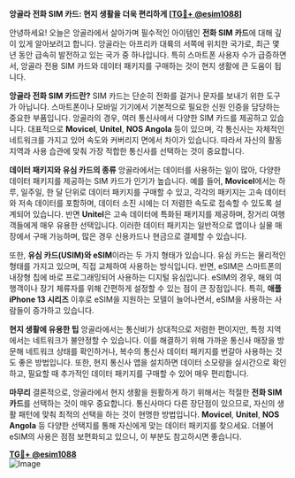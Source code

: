 **앙골라 전화 SIM 카드: 현지 생활을 더욱 편리하게 [[TG💪+ @esim1088](https://t.me/s/esim1088)]**

안녕하세요! 오늘은 앙골라에서 살아가며 필수적인 아이템인 **전화 SIM 카드**에 대해 깊이 있게 알아보려고 합니다. 앙골라는 아프리카 대륙의 서쪽에 위치한 국가로, 최근 몇 년 동안 급속히 발전하고 있는 국가 중 하나입니다. 특히 스마트폰 사용자 수가 급증하면서, 앙골라 전용 SIM 카드와 데이터 패키지를 구매하는 것이 현지 생활에 큰 도움이 됩니다.

**앙골라 전화 SIM 카드란?**
SIM 카드는 단순히 전화를 걸거나 문자를 보내기 위한 도구가 아닙니다. 스마트폰이나 모바일 기기에서 기본적으로 필요한 신원 인증을 담당하는 중요한 부품입니다. 앙골라의 경우, 여러 통신사에서 다양한 SIM 카드를 제공하고 있습니다. 대표적으로 **Movicel**, **Unitel**, **NOS Angola** 등이 있으며, 각 통신사는 자체적인 네트워크를 가지고 있어 속도와 커버리지 면에서 차이가 있습니다. 따라서 자신의 활동 지역과 사용 습관에 맞춰 가장 적합한 통신사를 선택하는 것이 중요합니다.

**데이터 패키지와 유심 카드의 종류**
앙골라에서는 데이터를 사용하는 일이 많아, 다양한 데이터 패키지를 제공하는 SIM 카드가 인기가 높습니다. 예를 들어, **Movicel**에서는 하루, 일주일, 한 달 단위로 데이터 패키지를 구매할 수 있고, 각각의 패키지는 고속 데이터와 저속 데이터를 포함하며, 데이터 소진 시에는 더 저렴한 속도로 접속할 수 있도록 설계되어 있습니다. 반면 **Unitel**은 고속 데이터에 특화된 패키지를 제공하며, 장거리 여행객들에게 매우 유용한 선택입니다. 이러한 데이터 패키지는 일반적으로 앱이나 실물 매장에서 구매 가능하며, 많은 경우 신용카드나 현금으로 결제할 수 있습니다.

또한, **유심 카드(USIM)와 eSIM**이라는 두 가지 형태가 있습니다. 유심 카드는 물리적인 형태를 가지고 있으며, 직접 교체하여 사용하는 방식입니다. 반면, eSIM은 스마트폰의 내장형 칩에 바로 프로그래밍되어 사용하는 디지털 유심입니다. eSIM의 경우, 해외 여행객이나 장기 체류자를 위해 간편하게 설정할 수 있는 점이 큰 장점입니다. 특히, **애플 iPhone 13 시리즈** 이후로 eSIM을 지원하는 모델이 늘어나면서, eSIM을 사용하는 사람들이 증가하고 있습니다.

**현지 생활에 유용한 팁**
앙골라에서는 통신비가 상대적으로 저렴한 편이지만, 특정 지역에서는 네트워크가 불안정할 수 있습니다. 이를 해결하기 위해 가까운 통신사 매장을 방문해 네트워크 상태를 확인하거나, 복수의 통신사 데이터 패키지를 번갈아 사용하는 것도 좋은 방법입니다. 또한, 현지 통신사 앱을 설치하면 데이터 소모량을 실시간으로 확인하고, 필요할 때 추가적인 데이터 패키지를 구매할 수 있어 매우 편리합니다.

**마무리**
결론적으로, 앙골라에서 현지 생활을 원활하게 하기 위해서는 적절한 **전화 SIM 카드**를 선택하는 것이 매우 중요합니다. 통신사마다 다른 장단점이 있으므로, 자신의 생활 패턴에 맞춰 최적의 선택을 하는 것이 현명한 방법입니다. **Movicel**, **Unitel**, **NOS Angola** 등 다양한 선택지를 통해 자신에게 맞는 데이터 패키지를 찾으세요. 더불어 eSIM의 사용은 점점 보편화되고 있으니, 이 부분도 참고하시면 좋습니다.

**[TG💪+ @esim1088](https://t.me/s/esim1088)**  
![Image](https://i.postimg.cc/Y0z9fWf4/image.png)